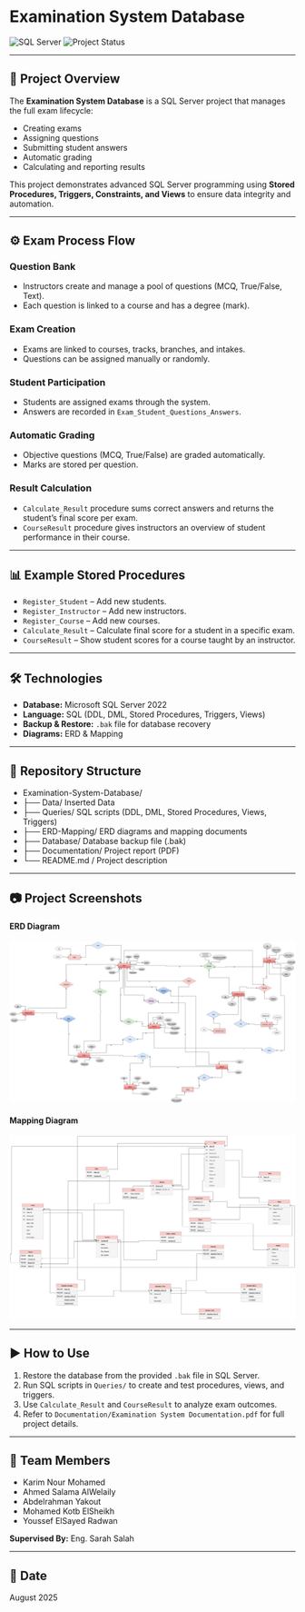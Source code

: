 # Examination System Database

![SQL Server](https://img.shields.io/badge/Database-SQL%20Server%202022-blue)
![Project Status](https://img.shields.io/badge/Status-Completed-green)

---

## 📌 Project Overview
The **Examination System Database** is a SQL Server project that manages the full exam lifecycle:

- Creating exams
- Assigning questions
- Submitting student answers
- Automatic grading
- Calculating and reporting results

This project demonstrates advanced SQL Server programming using **Stored Procedures, Triggers, Constraints, and Views** to ensure data integrity and automation.

---

## ⚙️ Exam Process Flow

### Question Bank
- Instructors create and manage a pool of questions (MCQ, True/False, Text).
- Each question is linked to a course and has a degree (mark).

### Exam Creation
- Exams are linked to courses, tracks, branches, and intakes.
- Questions can be assigned manually or randomly.

### Student Participation
- Students are assigned exams through the system.
- Answers are recorded in `Exam_Student_Questions_Answers`.

### Automatic Grading
- Objective questions (MCQ, True/False) are graded automatically.
- Marks are stored per question.

### Result Calculation
- `Calculate_Result` procedure sums correct answers and returns the student’s final score per exam.
- `CourseResult` procedure gives instructors an overview of student performance in their course.

---

## 📊 Example Stored Procedures

- `Register_Student` – Add new students.
- `Register_Instructor` – Add new instructors.
- `Register_Course` – Add new courses.
- `Calculate_Result` – Calculate final score for a student in a specific exam.
- `CourseResult` – Show student scores for a course taught by an instructor.

---

## 🛠️ Technologies

- **Database:** Microsoft SQL Server 2022
- **Language:** SQL (DDL, DML, Stored Procedures, Triggers, Views)
- **Backup & Restore:** `.bak` file for database recovery
- **Diagrams:** ERD & Mapping

---

## 📂 Repository Structure

- Examination-System-Database/
- ├── Data/  Inserted Data
- ├── Queries/  SQL scripts (DDL, DML, Stored Procedures, Views, Triggers)
- ├── ERD-Mapping/  ERD diagrams and mapping documents
- ├── Database/  Database backup file (.bak)
- ├── Documentation/  Project report (PDF)
- └── README.md / Project description


---

## 📷 Project Screenshots

#### ERD Diagram
![ERD Diagram](ERD%20&%20Mapping/ERD.jpg)

#### Mapping Diagram
![Mapping Diagram](ERD%20&%20Mapping/Mapping.jpg)

---

## ▶️ How to Use

1. Restore the database from the provided `.bak` file in SQL Server.
2. Run SQL scripts in `Queries/` to create and test procedures, views, and triggers.
3. Use `Calculate_Result` and `CourseResult` to analyze exam outcomes.
4. Refer to `Documentation/Examination System Documentation.pdf` for full project details.

---

## 👥 Team Members

- Karim Nour Mohamed  
- Ahmed Salama AlWelaily  
- Abdelrahman Yakout  
- Mohamed Kotb ElSheikh  
- Youssef ElSayed Radwan  

**Supervised By:** Eng. Sarah Salah

---

## 📅 Date

August 2025

